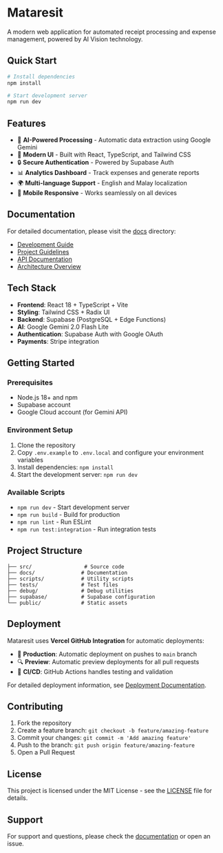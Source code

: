 # Mataresit

A modern web application for automated receipt processing and expense management, powered by AI Vision technology.

## Quick Start

```bash
# Install dependencies
npm install

# Start development server
npm run dev
```

## Features

- 🤖 **AI-Powered Processing** - Automatic data extraction using Google Gemini
- 📱 **Modern UI** - Built with React, TypeScript, and Tailwind CSS
- 🔒 **Secure Authentication** - Powered by Supabase Auth
- 📊 **Analytics Dashboard** - Track expenses and generate reports
- 🌍 **Multi-language Support** - English and Malay localization
- 📱 **Mobile Responsive** - Works seamlessly on all devices

## Documentation

For detailed documentation, please visit the [docs](./docs) directory:

- [Development Guide](./docs/development/LOCAL_DEVELOPMENT_GUIDE.md)
- [Project Guidelines](./docs/development/MATARESIT_PROJECT_GUIDELINES.md)
- [API Documentation](./docs/api/)
- [Architecture Overview](./docs/architecture/)

## Tech Stack

- **Frontend**: React 18 + TypeScript + Vite
- **Styling**: Tailwind CSS + Radix UI
- **Backend**: Supabase (PostgreSQL + Edge Functions)
- **AI**: Google Gemini 2.0 Flash Lite
- **Authentication**: Supabase Auth with Google OAuth
- **Payments**: Stripe integration

## Getting Started

### Prerequisites

- Node.js 18+ and npm
- Supabase account
- Google Cloud account (for Gemini API)

### Environment Setup

1. Clone the repository
2. Copy `.env.example` to `.env.local` and configure your environment variables
3. Install dependencies: `npm install`
4. Start the development server: `npm run dev`

### Available Scripts

- `npm run dev` - Start development server
- `npm run build` - Build for production
- `npm run lint` - Run ESLint
- `npm run test:integration` - Run integration tests

## Project Structure

```
├── src/                 # Source code
├── docs/               # Documentation
├── scripts/            # Utility scripts
├── tests/              # Test files
├── debug/              # Debug utilities
├── supabase/           # Supabase configuration
└── public/             # Static assets
```

## Deployment

Mataresit uses **Vercel GitHub Integration** for automatic deployments:

- 🚀 **Production**: Automatic deployment on pushes to `main` branch
- 🔍 **Preview**: Automatic preview deployments for all pull requests
- 🔧 **CI/CD**: GitHub Actions handles testing and validation

For detailed deployment information, see [Deployment Documentation](./.github/docs/DEPLOYMENT.md).

## Contributing

1. Fork the repository
2. Create a feature branch: `git checkout -b feature/amazing-feature`
3. Commit your changes: `git commit -m 'Add amazing feature'`
4. Push to the branch: `git push origin feature/amazing-feature`
5. Open a Pull Request

## License

This project is licensed under the MIT License - see the [LICENSE](LICENSE) file for details.

## Support

For support and questions, please check the [documentation](./docs) or open an issue.

